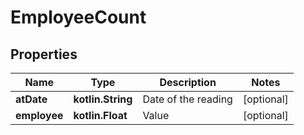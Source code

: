 
# EmployeeCount

## Properties
Name | Type | Description | Notes
------------ | ------------- | ------------- | -------------
**atDate** | **kotlin.String** | Date of the reading |  [optional]
**employee** | **kotlin.Float** | Value |  [optional]



